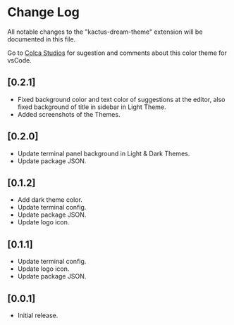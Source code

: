 # Change Log

All notable changes to the "kactus-dream-theme" extension will be documented in this file.

Go to [Colca Studios](https://wwwcolcastudios.com/) for sugestion and comments about this color theme for vsCode.

## [0.2.1]
- Fixed background color and text color of suggestions at the editor, also fixed background of title in sidebar in Light Theme.
- Added screenshots of the Themes.

## [0.2.0]
- Update terminal panel background in Light & Dark Themes.
- Update package JSON.

## [0.1.2]
- Add dark theme color.
- Update terminal config.
- Update package JSON.
- Update logo icon.
  
## [0.1.1]
- Update terminal config.
- Update logo icon.
- Update package JSON.

## [0.0.1]

- Initial release.
